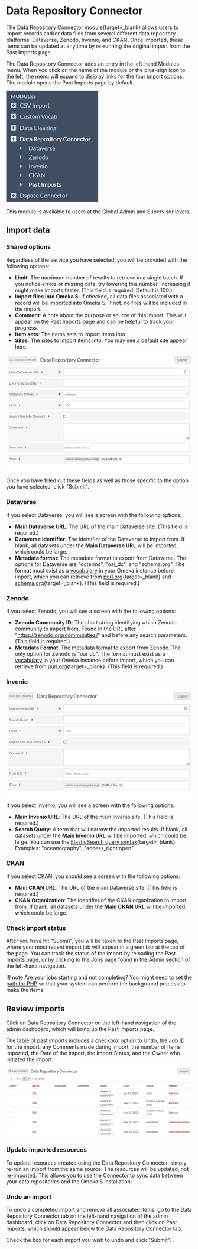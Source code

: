 # Data Repository Connector

The [Data Repository Connector module](../modules/datarepositoryconnector.md){target=_blank} allows users to import records and/or data files from several different data repository platforms: Dataverse, Zenodo, Invenio, and CKAN. Once imported, these items can be updated at any time by re-running the original import from the Past Imports page.

The Data Repository Connector adds an entry in the left-hand Modules menu. When you click on the name of the module or the plus-sign icon to the left, the menu will expand to dislplay links for the four import options. The module opens the Past Imports page by default.

![Navigation menu showing Data Repository Connector options](../modules/modulesfiles/datarepoconnect_tabs.png)

This module is available to users at the Global Admin and Supervisor levels.

## Import data

### Shared options

Regardless of the service you have selected, you will be provided with the following options:

+ **Limit**: The maximum number of results to retrieve in a single batch. If you notice errors or missing data, try lowering this number. Increasing it might make imports faster. (This field is required. Default is 100.)
+ **Import files into Omeka S**: If checked, all data files associated with a record will be imported into Omeka S. If not, no files will be included in the import.
+ **Comment**: A note about the purpose or source of this import. This will appear on the Past Imports page and can be helpful to track your progress.
+ **Item sets**: The items sets to import items into.
+ **Sites**: The sites to import items into. You may see a default site appear here.

![The Dataverse import screen showing the options listed above.](../modules/modulesfiles/datarepoconnect_options.png)

Once you have filled out these fields as well as those specific to the option you have selected, click "Submit".

### Dataverse

If you select Dataverse, you will see a screen with the following options:

+ **Main Dataverse URL**: The URL of the main Dataverse site. (This field is required.)
+ **Dataverse Identifier**: The identifier of the Dataverse to import from. If blank, all datasets under the **Main Dataverse URL** will be imported, which could be large.
+ **Metadata format**: The metadata format to export from Dataverse. The options for Dataverse are "dcterms", "oai_dc", and "schema.org". The format must exist as a [vocabulary](../content/vocabularies.md) in your Omeka instance before import, which you can retrieve from [purl.org](http://purl.org/dc/elements/1.1/){target=_blank} and [schema.org](https://schema.org/docs/developers.html){target=_blank}. (This field is required.)

### Zenodo

If you select Zenodo, you will see a screen with the following options:

+ **Zenodo Community ID**: The short string identifying which Zenodo community to import from. Found in the URL after "https://zenodo.org/communities/" and before any search parameters. (This field is required.)
+ **Metadata Format**: The metadata format to export from Zenodo. The only option for Zenodo is "oai_dc". The format must exist as a [vocabulary](../content/vocabularies.md) in your Omeka instance before import, which you can retrieve from [purl.org](http://purl.org/dc/elements/1.1/){target=_blank}. (This field is required.)

### Invenio

![The Invenio import screen](../modules/modulesfiles/datarepoconnect_invenio.png)

If you select Invenio, you will see a screen with the following options:

+ **Main Invenio URL**: The URL of the main Invenio site. (This field is required.)
+ **Search Query**: A term that will narrow the imported results. If blank, all datasets under the **Main Invenio URL** will be imported, which could be large. You can use the [ElasticSearch query syntax](https://www.elastic.co/guide/en/elasticsearch/reference/current/search-your-data.html){target=_blank}. Examples: "oceanography", "access_right:open".


### CKAN

If you select CKAN, you should see a screen with the following options:

+ **Main CKAN URL**: The URL of the main Dataverse site. (This field is required.)
+ **CKAN Organization**: The identifier of the CKAN organization to import from. If blank, all datasets under the **Main CKAN URL** will be imported, which could be large.

### Check import status

After you have hit "Submit", you will be taken to the Past Imports page, where your most recent import job will appear in a green bar at the top of the page. You can track the status of the import by reloading the Past Imports page, or by clicking to the Jobs page found in the Admin section of the left-hand navigation.

!!! note
	Are your jobs starting and not completing? You might need to [set the path for PHP](../admin-dashboard/#system-information.md) so that your system can perform the background process to make the items.

## Review imports

Click on Data Repository Connector on the left-hand navigation of the admin dashboard, which will bring up the Past Imports page.

The table of past imports includes a checkbox option to Undo, the Job ID for the import, any Comments made during import, the number of Items imported, the Date of the import, the import Status, and the Owner who initiated the import.

![The screen showing past imports from the Data Repository connector](../modules/modulesfiles/datarepoconnect_pastimports.png)

### Update imported resources

To update resources created using the Data Repository Connector, simply re-run an import from the same source. The resources will be updated, not re-imported. This allows you to use the Connector to sync data between your data repositories and the Omeka S installation.

### Undo an import

To undo a completed import and remove all associated items, go to the Data Repository Connector tab on the left-hand navigation of the admin dashboard, click on Data Repository Connector and then click on Past Imports, which should appear below the Data Repository Connector tab.

Check the box for each import you wish to undo and click "Submit".
